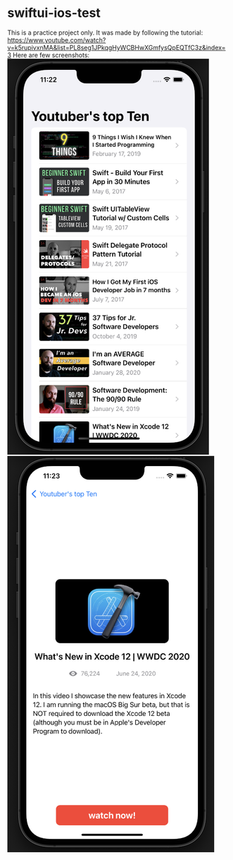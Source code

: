 # swiftui-ios-test
This is a practice project only. It was made by following the tutorial:  https://www.youtube.com/watch?v=k5rupivxnMA&list=PL8seg1JPkqgHyWCBHwXGmfysQpEQTfC3z&index=3
Here are few screenshots:
![This is an image](https://github.com/appsaprinsky/swiftui-ios-test/blob/main/images/1.png)
![This is an image](https://github.com/appsaprinsky/swiftui-ios-test/blob/main/images/2.png)
